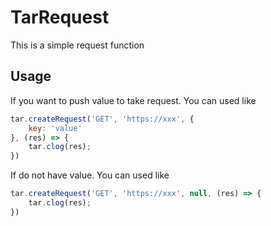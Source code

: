 # TarRequest

This is a simple request function

## Usage

If you want to push value to take request. You can used like
```javascript
tar.createRequest('GET', 'https://xxx', {
    key: 'value'
}, (res) => {
    tar.clog(res);
})
```

If do not have value. You can used like
```javascript
tar.createRequest('GET', 'https://xxx', null, (res) => {
    tar.clog(res);
})
```